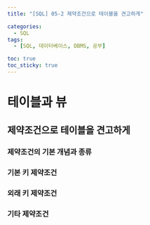```yaml
---
title: "[SQL] 05-2 제약조건으로 테이블을 견고하게"

categories: 
  - SQL
tags:
  - [SQL, 데이터베이스, DBMS, 공부]

toc: true
toc_sticky: true
---
```


# 테이블과 뷰


## 제약조건으로 테이블을 견고하게



### 제약조건의 기본 개념과 종류



### 기본 키 제약조건


### 외래 키 제약조건



### 기타 제약조건